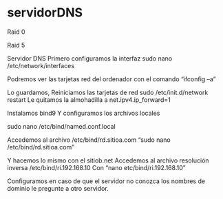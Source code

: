 # servidorDNS
Raid 0
 
Raid 5
 


Servidor DNS
Primero configuramos la interfaz sudo  nano /etc/network/interfaces
 


Podremos ver las tarjetas red del ordenador con el comando “ifconfig –a”
 


Lo guardamos, Reiniciamos las tarjetas de red
sudo /etc/init.d/network restart
Le quitamos la almohadilla a net.ipv4.ip_forward=1 







Instalamos bind9
Y configuramos los archivos locales 




sudo nano /etc/bind/named.conf.local



 










Accedemos al archivo /etc/bind/rd.sitioa.com “sudo nano /etc/bind/rd.sitioa.com”
 
Y hacemos lo mismo con el sitiob.net
Accedemos al archivo resolución inversa /etc/bind/ri.192.168.10 
Con “nano etc/bind/ri.192.168.10”
  


Configuramos en caso de que el servidor no conozca los nombres de dominio le pregunte a otro servidor.

 

